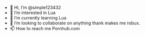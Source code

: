 - 👋 Hi, I’m @simple123432
- 👀 I’m interested in Lua
- 🌱 I’m currently learning Lua
- 💞️ I’m looking to collaborate on anything thank makes me robux.
- 📫 How to reach me Pornhub.com

<!---
simple123432/simple123432 is a ✨ special ✨ repository because its `README.md` (this file) appears on your GitHub profile.
You can click the Preview link to take a look at your changes.
--->
